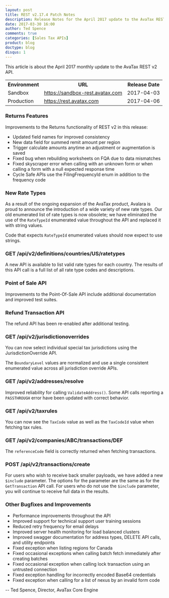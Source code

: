```yaml
---
layout: post
title: REST v2.17.4 Patch Notes
description: Release Notes for the April 2017 update to the AvaTax REST v2 API.
date: 2017-03-30 16:00
author: Ted Spence
comments: true
categories: [Sales Tax APIs]
product: blog
doctype: blog
disqus: 1
---
```


This article is about the April 2017 monthly update to the AvaTax REST v2 API.

<table class="styled-table">
	<tr>
		<th>Environment</th>
		<th>URL</th>
		<th>Release Date</th>
	</tr>
	<tr>
		<td>Sandbox</td>
        <td><a href="https://sandbox-rest.avatax.com">https://sandbox-rest.avatax.com</a></td>
		<td>2017-04-03</td>
	</tr>
	<tr>
		<td>Production</td>
        <td><a href="https://rest.avatax.com">https://rest.avatax.com</a></td>
		<td>2017-04-06</td>
	</tr>
</table>

<h3>Returns Features</h3>

Improvements to the Returns functionality of REST v2 in this release:

<ul class="normal">
    <li>Updated field names for improved consistency</li>
    <li>New data field for summed remit amount per region</li>
    <li>Trigger calculate amounts anytime an adjustment or augmentation is saved</li>
    <li>Fixed bug when rebuilding worksheets on FQA due to data mismatches</li>
    <li>Fixed skyscraper error when calling with an unknown form or when calling a form with a null expected response time</li>
    <li>Cycle Safe APIs use the FilingFrequencyId enum in addition to the frequency code</li>
</ul>

<h3>New Rate Types</h3>

As a result of the ongoing expansion of the AvaTax product, Avalara is proud to announce the introduction of a wide variety of new rate types.  Our old enumerated list of rate types is now obsolete; we have eliminated the use of the `RateTypeId` enumerated value throughout the API and replaced it with string values.

Code that expects `RateTypeId` enumerated values should now expect to use strings.

<h3>GET /api/v2/definitions/countries/US/ratetypes</h3>

A new API is available to list valid rate types for each country.  The results of this API call is a full list of all rate type codes and descriptions.

<h3>Point of Sale API</h3>

Improvements to the Point-Of-Sale API include additional documentation and improved test suites.

<h3>Refund Transaction API</h3>

The refund API has been re-enabled after additional testing.

<h3>GET /api/v2/jurisdictionoverrides</h3>

You can now select individual special tax jurisdictions using the JurisdictionOverride API.  

The `BoundaryLevel` values are normalized and use a single consistent enumerated value across all jurisdiction override APIs.

<h3>GET /api/v2/addresses/resolve</h3>

Improved reliability for calling `ValidateAddress()`.  Some API calls reporting a `PASSTHROUGH` error have been updated with correct behavior.

<h3>GET /api/v2/taxrules</h3>

You can now see the `TaxCode` value as well as the `TaxCodeId` value when fetching tax rules.

<h3>GET /api/v2/companies/ABC/transactions/DEF</h3>

The `referenceCode` field is correctly returned when fetching transactions.

<h3>POST /api/v2/transactions/create</h3>

For users who wish to receive back smaller payloads, we have added a new `$include` parameter. The options for the parameter are the same as for the `GetTransaction` API call.  For users who do not use the `$include` parameter, you will continue to receive full data in the results.

<h3>Other Bugfixes and Improvements</h3>

<ul class="normal">
    <li>Performance improvements throughout the API</li>
    <li>Improved support for technical support user training sessions</li>
    <li>Reduced retry frequency for email delays</li>
    <li>Improved server health monitoring for load balanced clusters</li>
    <li>Improved swagger documentation for address types, DELETE API calls, and utility endpoints</li>
    <li>Fixed exception when listing regions for Canada</li>
    <li>Fixed occasional exceptions when calling batch fetch immediately after creating batches</li>
    <li>Fixed occasional exception when calling lock transaction using an untrusted connection</li>
    <li>Fixed exception handling for incorrectly encoded Base64 credentials</li>
    <li>Fixed exception when calling for a list of nexus by an invalid form code</li>
</ul>

-- Ted Spence, Director, AvaTax Core Engine